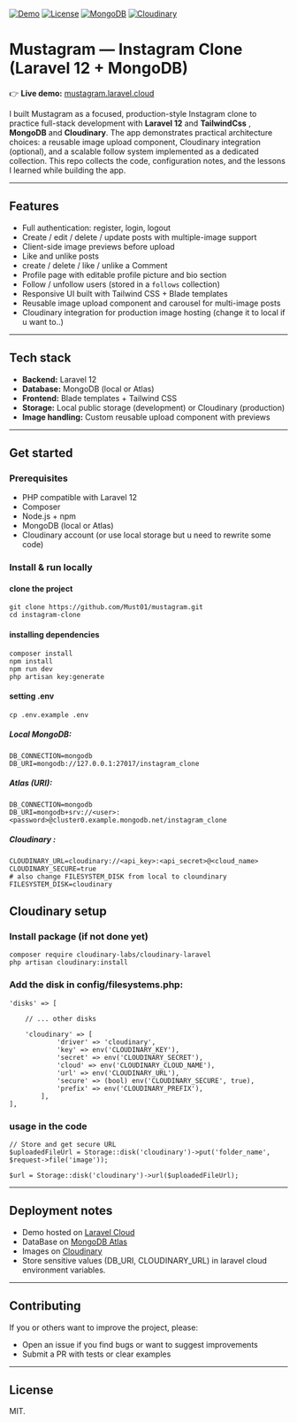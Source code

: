 [![Demo](https://img.shields.io/badge/demo-mustagram.laravel.cloud-brightgreen)](https://mustagram.laravel.cloud) [![License](https://img.shields.io/badge/license-MIT-blue.svg)](LICENSE) [![MongoDB](https://img.shields.io/badge/database-MongoDB-green.svg)](https://www.mongodb.com/) [![Cloudinary](https://img.shields.io/badge/images-Cloudinary-blueviolet.svg)](https://cloudinary.com/)

# Mustagram — Instagram Clone (Laravel 12 + MongoDB)

👉 **Live demo:** [mustagram.laravel.cloud](https://mustagram.laravel.cloud)

I built Mustagram as a focused, production-style Instagram clone to practice full-stack development with **Laravel 12** and **TailwindCss** , **MongoDB** and **Cloudinary**. The app demonstrates practical architecture choices: a reusable image upload component, Cloudinary integration (optional), and a scalable follow system implemented as a dedicated collection. This repo collects the code, configuration notes, and the lessons I learned while building the app.

---

## Features

-   Full authentication: register, login, logout
-   Create / edit / delete / update posts with multiple-image support
-   Client-side image previews before upload
-   Like and unlike posts
-   create / delete / like / unlike a Comment
-   Profile page with editable profile picture and bio section
-   Follow / unfollow users (stored in a `follows` collection)
-   Responsive UI built with Tailwind CSS + Blade templates
-   Reusable image upload component and carousel for multi-image posts
-   Cloudinary integration for production image hosting (change it to local if u want to..)

---

## Tech stack

-   **Backend:** Laravel 12
-   **Database:** MongoDB (local or Atlas)
-   **Frontend:** Blade templates + Tailwind CSS
-   **Storage:** Local public storage (development) or Cloudinary (production)
-   **Image handling:** Custom reusable upload component with previews

---

## Get started

### Prerequisites

-   PHP compatible with Laravel 12
-   Composer
-   Node.js + npm
-   MongoDB (local or Atlas)
-   Cloudinary account (or use local storage but u need to rewrite some code)

### Install & run locally

#### clone the project

```
git clone https://github.com/Must01/mustagram.git
cd instagram-clone
```

#### installing dependencies

```
composer install
npm install
npm run dev
php artisan key:generate
```

#### setting .env

```
cp .env.example .env
```

##### Local MongoDB:

```
DB_CONNECTION=mongodb
DB_URI=mongodb://127.0.0.1:27017/instagram_clone
```

##### Atlas (URI):

```
DB_CONNECTION=mongodb
DB_URI=mongodb+srv://<user>:<password>@cluster0.example.mongodb.net/instagram_clone
```

##### Cloudinary :

```
CLOUDINARY_URL=cloudinary://<api_key>:<api_secret>@<cloud_name>
CLOUDINARY_SECURE=true
# also change FILESYSTEM_DISK from local to cloundinary
FILESYSTEM_DISK=cloudinary
```

## Cloudinary setup

### Install package (if not done yet)

```
composer require cloudinary-labs/cloudinary-laravel
php artisan cloudinary:install
```

### Add the disk in config/filesystems.php:

```
'disks' => [

    // ... other disks

    'cloudinary' => [
            'driver' => 'cloudinary',
            'key' => env('CLOUDINARY_KEY'),
            'secret' => env('CLOUDINARY_SECRET'),
            'cloud' => env('CLOUDINARY_CLOUD_NAME'),
            'url' => env('CLOUDINARY_URL'),
            'secure' => (bool) env('CLOUDINARY_SECURE', true),
            'prefix' => env('CLOUDINARY_PREFIX'),
        ],
],

```

### usage in the code

```
// Store and get secure URL
$uploadedFileUrl = Storage::disk('cloudinary')->put('folder_name', $request->file('image'));

$url = Storage::disk('cloudinary')->url($uploadedFileUrl);
```

---

## Deployment notes

-   Demo hosted on [Laravel Cloud](https://cloud.laravel.com)
-   DataBase on [MongoDB Atlas](https://www.mongodb.com/products/platform/atlas-database)
-   Images on [Cloudinary](https://cloudinary.com)
-   Store sensitive values (DB_URI, CLOUDINARY_URL) in laravel cloud environment variables.

---

## Contributing

If you or others want to improve the project, please:

-   Open an issue if you find bugs or want to suggest improvements
-   Submit a PR with tests or clear examples

---

## License

MIT.

